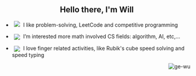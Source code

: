 <h2 align="center">Hello there, I'm Will</h2>

- <img src="https://img.icons8.com/cotton/20/000000/innovation.png" style="vertical-align:baseline;margin:0px 5px"/> I like problem-solving, 
LeetCode and competitive programming

- <img src="https://img.icons8.com/ios/20/000000/sigma.png" style="vertical-align:middle;margin:0px 5px"/>  I’m interested more math involved CS fields: algorithm, AI, etc,...

- <img src="https://img.icons8.com/color/20/000000/rubiks-cube.png" style="vertical-align:middle;margin:0px 5px"/></a> 
I love finger related activities, like Rubik's cube speed solving and speed typing


<p>
    <img src="https://komarev.com/ghpvc/?username=ge-wu" alt="ge-wu" align="right" />
</p>
